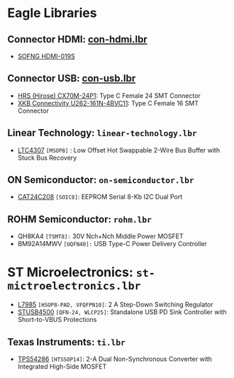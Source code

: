 # Eagle Libraries

## Connector HDMI: [con-hdmi.lbr](con-hdmi.lbr)

* [SOFNG HDMI-019S](https://datasheet.lcsc.com/szlcsc/2009111836_SOFNG-HDMI-019S_C111617.pdf)

## Connector USB: [con-usb.lbr](con-usb.lbr)

* [HRS (Hirose) CX70M-24P1](https://www.hirose.com/de/product/document?clcode=CL0480-0304-0-00&productname=CX70M-24P1&series=CX&documenttype=Catalog&lang=de&documentid=D52488_en): Type C Female 24 SMT Connector
* [XKB Connectivity U262-161N-4BVC11](https://datasheet.lcsc.com/szlcsc/2002271811_XKB-Connectivity-U262-161N-4BVC11_C319148.pdf): Type C Female 16 SMT Connector

## Linear Technology: `linear-technology.lbr`

* [LTC4307](https://www.analog.com/media/en/technical-documentation/data-sheets/4307f.pdf) `[MSOP8]` : Low Offset Hot Swappable 2-Wire Bus Buffer with Stuck Bus Recovery

## ON Semiconductor: `on-semiconductor.lbr`

* [CAT24C208](https://www.onsemi.com/pdf/datasheet/cat24c208-d.pdf) `[SOIC8]`: EEPROM Serial 8-Kb I2C Dual Port

## ROHM Semiconductor: `rohm.lbr`

* QH8KA4 `[TSMT8]:` 30V Nch+Nch Middle Power MOSFET 
* BM92A14MWV `[UQFN40]:` USB Type-C Power Delivery Controller 

# ST Microelectronics: `st-mictroelectronics.lbr`

* [L7985](https://www.st.com/resource/en/datasheet/l7985.pdf) `[HSOP8-PAD, VFQFPN10]`: 2 A Step-Down Switching Regulator
* [STUSB4500](https://www.st.com/resource/en/datasheet/stusb4500.pdf) `[QFN-24, WLCP25]`: Standalone USB PD Sink Controller with Short-to-VBUS Protections

## Texas Instruments: `ti.lbr`

* [TPS54286](https://www.ti.com/lit/ds/symlink/tps54286.pdf) `[HTSSOP14]`: 2-A Dual Non-Synchronous Converter with Integrated High-Side MOSFET
